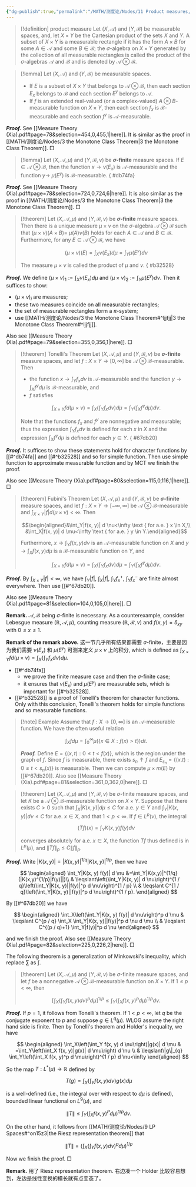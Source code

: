 ```yaml
---
{"dg-publish":true,"permalink":"/MATH/测度论/Nodes/11 Product measures, Tonelli, Fubini theorems/","dgPassFrontmatter":true}
---
```



> [!definition] product measure
> Let $(X, \mathcal{A})$ and $(Y, \mathcal{B})$ be measurable spaces, and, let $X \times Y$ be the Cartesian product of the sets $X$ and $Y$. A subset of $X \times Y$ is a measurable rectangle if it has the form $A \times B$ for some $A \in \mathcal{A}$ and some $B \in \mathcal{B}$; the $\sigma$-algebra on $X \times Y$ generated by the collection of all measurable rectangles is called the product of the $\sigma$-algebras $\mathcal{A}$ and $\mathcal{B}$ and is denoted by $\mathcal{A} \otimes \mathcal{B}$.

> [!lemma]
> Let $(X, \mathcal{A})$ and $(Y, \mathcal{B})$ be measurable spaces.
> - If $E$ is a subset of $X \times Y$ that belongs to $\mathcal{A} \otimes \mathcal{B}$, then each section $E_x$ belongs to $\mathcal{B}$ and each section $E^y$ belongs to $\mathcal{A}$.
> - If $f$ is an extended real-valued (or a complex-valued) $A \otimes B$-measurable function on $X \times Y$, then each section $f_x$ is $\mathcal{B}$-measurable and each section $f^y$ is $\mathcal{A}$-measurable.

**_Proof._**
See [[Measure  Theory    (Xia).pdf#page=78&selection=454,0,455,1|here]]. It is similar as the proof in [[MATH/测度论/Nodes/3 the Monotone Class Theorem\|3 the Monotone Class Theorem]].
□


> [!lemma]
> Let $(X, \mathcal{A}, \mu)$ and $(Y, \mathcal{B}, \nu)$ be **$\sigma$-finite** measure spaces. If $E \in \mathcal{A} \otimes \mathcal{B}$, then the function $x \rightarrow \nu\left(E_x\right)$ is $\mathcal{A}$-measurable and the function $y \rightarrow$ $\mu\left(E^y\right)$ is $\mathcal{B}$-measurable.
{ #db74fa}


**_Proof._**
See [[Measure  Theory    (Xia).pdf#page=78&selection=724,0,724,6|here]]. It is also similar as the proof in [[MATH/测度论/Nodes/3 the Monotone Class Theorem\|3 the Monotone Class Theorem]].
□


> [!theorem]
> Let $(X, \mathcal{A}, \mu)$ and $(Y, \mathcal{B}, \nu)$ be **$\sigma$-finite** measure spaces. Then there is a unique measure $\mu \times \nu$ on the $\sigma$-algebra $\mathcal{A} \otimes \mathcal{B}$ such that $(\mu \times \nu)(A \times B)=$ $\mu(A) \nu(B)$ holds for each $A \in \mathcal{A}$ and $B \in \mathcal{B}$. Furthermore, for any $E \in \mathcal{A} \otimes \mathcal{B}$, we have
> 
> $$
> (\mu \times \nu)(E)=\int_X \nu\left(E_x\right) d \mu=\int_Y \mu\left(E^y\right) d \nu
> $$
> 
> 
> The measure $\mu \times \nu$ is called the product of $\mu$ and $\nu$.
{ #b32528}


**_Proof._**
We define $(\mu\times\nu)_1:=\int_X\nu(E_x)d\mu$ and $(\mu\times\nu)_2:=\int_Y\mu(E^y)d\nu$. Then it suffices to show:
- $(\mu\times\nu)_i$ are measures;
- these two measures coincide on all measurable rectangles;
- the set of measurable rectangles form a $\pi$-system;
- use [[MATH/测度论/Nodes/3 the Monotone Class Theorem#^ljjfjj\|3 the Monotone Class Theorem#^ljjfjj]].

Also see [[Measure  Theory    (Xia).pdf#page=79&selection=355,0,356,1|here]]. 
□


> [!theorem] Tonelli's Theorem
> Let $(X, \mathcal{A}, \mu)$ and $(Y, \mathcal{B}, \nu)$ be **$\sigma$-finite** measure spaces, and let $f: X \times Y \rightarrow[0, \infty]$ be $\mathcal{A} \otimes \mathcal{B}$-measurable. Then
> - the function $x \rightarrow \int_Y f_x d \nu$ is $\mathcal{A}$-measurable and the function $y \rightarrow \int_X f^y d \mu$ is $\mathcal{B}$-measurable, and
> - $f$ satisfies
> 
> $$\int_{X \times Y} f d(\mu \times \nu)=\int_X\left(\int_Y f_x d \nu\right) d \mu=\int_Y\left(\int_X f^y d \mu\right) d \nu .$$
> 
> 
> Note that the functions $f_x$ and $f^y$ are nonnegative and measurable; thus the expression $\int_Y f_x d \nu$ is defined for each $x$ in $X$ and the expression $\int_X f^y d \mu$ is defined for each $y \in Y$.
{ #67db20}


**_Proof._**
It suffices to show these statements hold for character functions by [[#^db74fa]] and [[#^b32528]] and so for simple function. Then use simple function to approximate measurable function and by MCT we finish the proof. 

Also see [[Measure  Theory    (Xia).pdf#page=80&selection=115,0,116,1|here]]. 
□


> [!theorem] Fubini's Theorem
> Let $(X, \mathcal{A}, \mu)$ and $(Y, \mathcal{B}, \nu)$ be **$\sigma$-finite** measure spaces, and let $f: X \times Y \rightarrow[-\infty, \infty]$ be $\mathcal{A} \otimes \mathcal{B}$-measurable and $\int_{X \times Y}|f| d(\mu \times \nu)<\infty$. Then
> 
> $$\begin{aligned}&\int_Y|f(x, y)| d \nu<\infty \text { for a.e. } x \in X,\\ &\int_X|f(x, y)| d \mu<\infty \text { for a.e. } y \in Y.\end{aligned}$$
> 
> Furthermore, $x \rightarrow \int_Y f(x, y) d \nu$ is an $\mathcal{A}$-measurable function on $X$ and $y \rightarrow \int_X f(x, y) d \mu$ is a $\mathcal{B}$-measurable function on $Y$, and
> 
> $$\int_{X \times Y} f d(\mu \times \nu)=\int_X\left(\int_Y f_x d \nu\right) d \mu=\int_Y\left(\int_X f^y d \mu\right) d \nu.$$

**_Proof._**
By $\int_{X\times Y}|f|<\infty$, we have $\int_Y|f|$, $\int_X|f|$, $\int_Y f_x^+$, $\int_Y f_x^-$ are finite almost everywhere. Then use [[#^67db20]]. 

Also see [[Measure  Theory    (Xia).pdf#page=81&selection=104,0,105,0|here]].
□


**Remark.** $\mathcal{A},\mathcal{B}$ being $\sigma$-finite is necessary. As a counterexample, consider Lebesgue measure $(\mathbb{R},\mathcal{A},\mu)$, counting measure $(\mathbb{R},\mathcal{B},\nu)$ and $f(x,y)=\delta_{xy}$ with $0\leqslant x\leqslant 1$. 

**Remark of the remark above.** 这一节几乎所有结果都需要 $\sigma$-finite，主要是因为我们需要 $\nu(E_x)$ 和 $\mu(E^y)$ 可测来定义 $\mu\times \nu$ 上的积分, which is defined as $\int_{X \times Y} f d(\mu \times \nu)=\int_X\left(\int_Y f_x d \nu\right) d \mu$. 
- [[#^db74fa]]
	- we prove the finite measure case and then the $\sigma$-finite case;
	- it ensures that $\nu(E_x)$ and $\mu(E^y)$ are measurable sets, which is important for [[#^b32528]].
- [[#^b32528]] is a proof of Tonelli's theorem for character functions. Only with this conclusion, Tonelli's theorem holds for simple functions and so measurable functions.


> [!note] Example
> Assume that $f:X\to [0,\infty]$ is an $\mathcal{A}$-measurable function. We have the often useful relation 
> 
> $$\int_X f d \mu=\int_0^{\infty} \mu(\{x \in X: f(x)>t\}) d t .$$
> 
> **_Proof._**
> Define $E=\{(x,t):0\leqslant t<f(x)\}$, which is the region under the graph of $f$. Since $f$ is measurable, there exists $s_n\uparrow f$ and $E_{s_n}=\{(x.t):0\leqslant t<s_n(x)\}$ is measurable. Then we can compute $\mu\times m(E)$ by [[#^67db20]]. Also see [[Measure  Theory    (Xia).pdf#page=81&selection=361,0,362,0|here]].
> □

> [!theorem]
> Let $(X, \mathcal{A}, \mu)$ and $(Y, \mathcal{B}, \nu)$ be $\sigma$-finite measure spaces, and let $K$ be a $\mathcal{A} \otimes \mathcal{B}$-measurable function on $X \times Y$. Suppose that there exists $C>0$ such that $\int_X|K(x, y)| d \mu \leqslant C$ for a.e. $y \in Y$ and $\int_Y|K(x, y)| d \nu \leqslant C$ for a.e. $x \in X$, and that $1<p<\infty$. If $f \in L^p(\nu)$, the integral
>
>$$(T f)(x)=\int_Y K(x, y) f(y) d \nu$$
>
> converges absolutely for a.e. $x \in X$, the function $T f$ thus defined is in $L^p(\mu)$, and $\|T f\|_p \leqslant C\|f\|_p$.

**_Proof._**
Write $|K(x,y)|=|K(x,y)|^{1/q}|K(x,y)|^{1/p}$, then we have

$$
\begin{aligned}
\int_Y|K(x, y) f(y)| d \nu &=\int_Y|K(x,y)|^{1/q}(|K(x,y)^{1/p}|f(y)||)\\
& \leqslant\left(\int_Y|K(x, y)| d \nu\right)^{1 / q}\left(\int_Y|K(x, y)||f(y)|^p d \nu\right)^{1 / p} \\
& \leqslant C^{1 / q}\left(\int_Y|K(x, y)||f(y)|^p d \nu\right)^{1 / p}.
\end{aligned}
$$

By [[#^67db20]] we have

$$
\begin{aligned}
\int_X\left(\int_Y|K(x, y) f(y)| d \nu\right)^p d \mu & \leqslant C^{p / q} \int_X \int_Y|K(x, y)||f(y)|^p d \nu d \mu \\
& \leqslant C^{(p / q)+1} \int_Y|f(y)|^p d \nu
\end{aligned}
$$

and we finish the proof. Also see [[Measure  Theory    (Xia).pdf#page=82&selection=225,0,226,2|here]].
□


The following theorem is a generalization of Minkowski's inequality, which replace $\sum$ as $\int$. 

> [!theorem]
> Let $(X, \mathcal{A}, \mu)$ and $(Y, \mathcal{B}, \nu)$ be $\sigma$-finite measure spaces, and let $f$ be a nonnegative $\mathcal{A} \otimes \mathcal{B}$-measurable function on $X \times Y$. If $1 \leq p<\infty$, then
> 
> $$\left[\int_X\left(\int_Y f(x, y) d \nu\right)^p d \mu\right]^{1 / p} \leq \int_Y\left(\int_X f(x, y)^p d \mu\right)^{1 / p} d \nu .$$

**_Proof._**
If $p=1$, it follows from Tonelli's theorem. If $1<p<\infty$, let $q$ be the conjugate exponent to $p$ and suppose $g \in L^q(\mu)$. WLOG assume the right hand side is finite. Then by Tonelli's theorem and Holder's inequality, we have

$$
\begin{aligned}
\int_X\left(\int_Y f(x, y) d \nu\right)|g(x)| d \mu & =\int_Y\left(\int_X f(x, y)|g(x)| d \mu\right) d \nu \\
& \leqslant\|g\|_{q} \int_Y\left(\int_X f(x, y)^p d \mu\right)^{1 / p} d \nu<\infty
\end{aligned}
$$

So the map $T: L^*(\mu) \rightarrow \mathbb{R}$ defined by

$$T(g)=\int_X\left(\int_Y f(x, y) d \nu\right) g(x) d \mu$$

is a well-defined (i.e., the integral over with respect to $d \mu$ is defined), bounded linear functional on $L^9(\mu)$, and

$$\|T\| \leqslant \int_Y\left(\int_X f(x, y)^P d \mu\right)^{1 / p} d \nu .$$

On the other hand, it follows from [[MATH/测度论/Nodes/9 LP Spaces#^on15z3\|the Riesz representation theorem]] that

$$\|T\|=\left(\int_X\left(\int_Y f(x, y) d \nu\right)^p d \mu\right)^{1 / p}$$

Now we finish the proof.
□

**Remark.** 用了 Riesz representation theorem. 右边凑一个 Holder 比较容易想到，左边是线性变换的模长就有点变态了。


